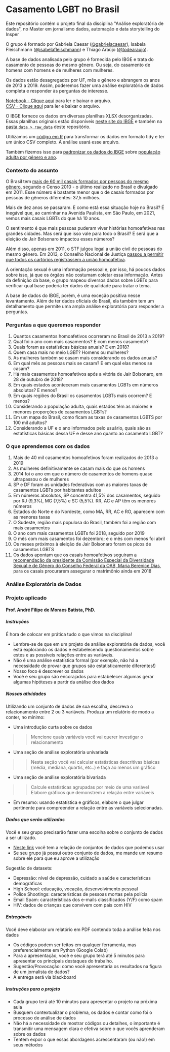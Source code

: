 # Casamento LGBT no Brasil

Este repositório contém o projeto final da disciplina "Análise exploratória de dados", no Master em jornalismo dados, automação e data storytelling do Insper

O grupo é formado por Gabriela Caesar ([@gabrielacaesar](https://github.com/gabrielacaesar)), Isabela Fleischmann ([@isabelafleischmann](https://github.com/isabelafleischmann)) e Thiago Araújo ([@todearaujo](https://github.com/todearaujo)).

A base de dados analisada pelo grupo é fornecida pelo IBGE e trata do casamento de pessoas do mesmo gênero.
Ou seja, do casamento de homens com homens e de mulheres com mulheres.

Os dados estão desagregados por UF, mês e gênero e abrangem os anos de 2013 a 2019. Assim, poderemos fazer uma análise exploratória de dados completa e responder às perguntas de interesse.                   

[Notebook - Clique aqui](https://github.com/gabrielacaesar/lgbt_casamento/blob/main/notebooks/versao_final_trabalho_AED_insper_grupo_GIT-2.ipynb) para ler e baixar o arquivo.            
[CSV - Clique aqui](https://github.com/gabrielacaesar/lgbt_casamento/blob/main/data/lgbt_casamento.csv) para ler e baixar o arquivo.

O IBGE fornece os dados em diversas planilhas XLSX desorganizadas.
Essas planilhas originais estão disponíveis [neste site do IBGE](https://www.ibge.gov.br/estatisticas/sociais/populacao/9110-estatisticas-do-registro-civil.html?=&t=downloads) e também na [pasta ``data > raw_data``](https://github.com/gabrielacaesar/lgbt_casamento/tree/main/data/raw_data) deste repositório. 

Utilizamos um [código em R](https://github.com/gabrielacaesar/lgbt_casamento/blob/main/data/raw_data/r_script/tidy_data_ibge.R) para transformar os dados em formato tidy e ter um único CSV completo. A análise usará esse arquivo. 

Também fizemos isso para [padronizar os dados do IBGE](https://github.com/gabrielacaesar/lgbt_casamento/blob/main/data/raw_data/r_script/tidy_pop_ibge.R) sobre [população adulta por gênero e ano](https://github.com/gabrielacaesar/lgbt_casamento/blob/main/data/pop_adulta.csv).

### Contexto do assunto
O Brasil tem [mais de 60 mil casais formados por pessoas do mesmo gênero](http://g1.globo.com/brasil/noticia/2011/04/censo-2010-contabiliza-mais-de-60-mil-casais-homossexuais.html), segundo o Censo 2010 - o último realizado no Brasil e divulgado em 2011. Esse número é bastante menor que o de casais formados por pessoas de gêneros diferentes: 37,5 milhões. 

Mais de dez anos se passaram. E como está essa situação hoje no Brasil? É inegável que, ao caminhar na Avenida Paulista, em São Paulo, em 2021, vemos mais casais LGBTs do que há 10 anos. 

O sentimento é que mais pessoas puderam viver histórias homoafetivas nas grandes cidades. Mas será que isso vale para todo o Brasil? E será que a eleição de Jair Bolsonaro impactou esses números?

Além disso, apenas em 2011, o STF julgou legal a união civil de pessoas do mesmo gênero. Em 2013, o Conselho Nacional de Justiça [passou a permitir que todos os cartórios registrassem a união homoafetiva](https://g1.globo.com/distrito-federal/noticia/casamento-gay-no-brasil-completa-4-anos-de-regulamentacao-leia-historias.ghtml).

A orientação sexual é uma informação pessoal e, por isso, há poucos dados sobre isso, já que os órgãos não costumam coletar essa informação. Antes da definição da base, o grupo mapeou diversos dados sobre LGBTs para verificar qual base poderia ter dados de qualidade para tratar o tema.

A base de dados do IBGE, porém, é uma exceção positiva nesse levantamento. Além de ter dados oficiais do Brasil, ela também tem um detalhamento que permite uma ampla análise exploratória para responder a perguntas.

### Perguntas a que queremos responder
1.   Quantos casamentos homoafetivos ocorreram no Brasil de 2013 a 2019?
2.   Qual foi o ano com mais casamentos? E com menos casamento?
3.   Quais foram as estatísticas básicas anuais? E em 2018?
4.   Quem casa mais no meio LGBT? Homens ou mulheres? 
5.   As mulheres também se casam mais considerando os dados anuais?
6.   Em qual mês as pessoas mais se casam? E em qual elas menos se casam?
7.   Há mais casamentos homoafetivos após a vitória de Jair Bolsonaro, em 28 de outubro de 2018?
8.   Em quais estados aconteceram mais casamentos LGBTs em números absolutos? E menos?
9.   Em quais regiões do Brasil os casamentos LGBTs mais ocorrem? E menos?
10.   Considerando a população adulta, quais estados têm as maiores e menores proporções de casamentos LGBTs? 
11.   Em um mapa do Brasil, como ficam as taxas de casamentos LGBTS por 100 mil adultos?
12.  Considerando a UF e o ano informados pelo usuário, quais são as estatísticas básicas dessa UF e desse ano quanto ao casamento LGBT?

### O que aprendemos com os dados
1.   Mais de 40 mil casamentos homoafetivos foram realizados de 2013 a 2019
2.  As mulheres definitivamente se casam mais do que os homens
3.  2014 foi o ano em que o número de casamentos de homens quase ultrapassou o de mulheres
4.   SP e DF foram as unidades federativas com as maiores taxas de casamentos LGBTs por habitantes adultos
5.  Em números absolutos, SP concentra 41,5% dos casamentos, seguido por RJ (9,3%), MG (7,5%) e SC (5,5%). RR, AC e AP têm os menores números
6.    Estados do Norte e do Nordeste, como MA, RR, AC e RO, aparecem com as menores taxas
7.   O Sudeste, região mais populosa do Brasil, também foi a região com mais casamentos
8.   O ano com mais casamentos LGBTs foi 2018, seguido por 2019
9.   O mês com mais casamentos foi dezembro; e o mês com menos foi abril
10.   Os meses próximos à eleição de Jair Bolsonaro foram os picos de casamentos LGBTS
11.   Os dados apontam que os casais homoafetivos seguiram [a recomendação da presidente da Comissão Especial da Diversidade Sexual e de Gênero do Conselho Federal da OAB, Maria Berenice Dias](https://g1.globo.com/sp/sao-paulo/noticia/2018/11/07/casamento-lgbt-cresce-25-no-pais-diz-associacao-profissionais-oferecem-servicos-gratuitos-para-celebracoes.ghtml), para os casais procurarem assegurar o matrimônio ainda em 2018

### Análise Exploratória de Dados
### Projeto aplicado
#### Prof. André Filipe de Moraes Batista, PhD.

##### Instruções
É hora de colocar em prática tudo o que vimos na disciplina!
- Lembre-se de que em um projeto de análise exploratória de dados, você está
explorando os dados e estabelecendo questionamentos sobre estes e as
possíveis relações entre as variáveis.
- Não é uma análise estatística formal (por exemplo, não há a necessidade de
provar que grupos são estatisticamente diferentes!)
- Nosso foco é descrever os dados
- Você e seu grupo são encorajados para estabelecer algumas gerar algumas
hipóteses a partir da análise dos dados

##### Nossas atividades
Utilizando um conjunto de dados de sua escolha, descreva o relacionamento
entre 2 ou 3 variáveis.
Produza um relatório de modo a conter, no mínimo:
- Uma introdução curta sobre os dados
>> Mencione quais variáveis você vai querer investigar o relacionamento
- Uma seção de análise exploratória univariada
>> Nesta seção você vai calcular estatísticas descritivas básicas (média,
mediana, quartis, etc..) e faça ao menos um gráfico
- Uma seção de análise exploratória bivariada
>> Calcule estatísticas agrupadas por meio de uma variável        
>> Elabore gráficos que demonstrem a relação entre variáveis
- Em resumo: usando estatística e gráficos, elabore o que julgar pertinente para
compreender a relação entre as variáveis selecionadas.

##### Dados que serão utilizados
Você e seu grupo precisarão fazer uma escolha sobre o conjunto de dados a ser
utilizado.
- [Neste link](https://norcalbiostat.netlify.app/data/) você tem a relação de conjuntos de dados que podemos usar
- Se seu grupo já possui outro conjunto de dados, me mande um resumo sobre ele
para que eu aprove a utilização           

Sugestão de datasets:
- Depressão: nível de depressão, cuidado a saúde e características demográficas
- High School: educação, vocação, desenvolvimento pessoal
- Police Shootings: características de pessoas mortas pela polícia
- Email Spam: características dos e-mails classificados (Y/F) como spam
- HIV: dados de crianças que convivem com pais com HIV

##### Entregáveis
Você deve elaborar um relatório em PDF contendo toda a análise feita nos dados
- Os códigos podem ser feitos em qualquer ferramenta, mas preferencialmente em
Python (Google Colab)
- Para a apresentação, você e seu grupo terá até 5 minutos para apresentar os
principais destaques do trabalho.
- Sugestão/Provocação: como você apresentaria os resultados na figura de um
jornalista de dados?
- A entrega será via blackboard

##### Instruções para o projeto
- Cada grupo terá até 10 minutos para apresentar o projeto na próxima aula      
- Busquem contextualizar o problema, os dados e contar como foi o processo de
análise de dados      
- Não há a necessidade de mostrar códigos ou detalhes, o importante é transmitir
uma mensagem clara e efetiva sobre o que vocês aprenderam sobre os dados      
- Tentem expor o que essas abordagens acrescentaram (ou não!) em seus
métodos       
